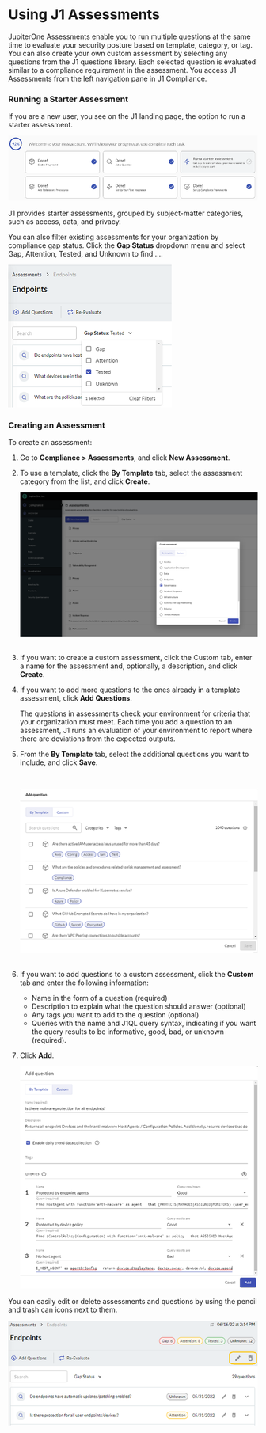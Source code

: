 # Using J1 Assessments

JupiterOne Assessments enable you to run multiple questions at the same time to evaluate your security posture based on template, category, or tag. You can also create your own custom assessment by selecting any questions from the J1 questions library. Each selected question is evaluated similar to a compliance requirement in the assessment. You access J1 Assessments from the left navigation pane in J1 Compliance.

### Running a Starter Assessment

If you are a new user, you see on the J1 landing page, the option to run a starter assessment. 

![](../assets/compliance-start-assessment.png)

J1 provides starter assessments, grouped by subject-matter categories, such as access, data, and privacy. 

You can also filter existing assessments for your organization by compliance gap status. Click the **Gap Status** dropdown menu and select Gap, Attention, Tested, and Unknown to find ....


 ![](../assets/compliance-gap-status.png) 

### Creating an Assessment

To create an assessment:

1. Go to **Compliance > Assessments**, and click **New Assessment**.

2. To use a template, click the **By Template** tab, select the assessment category from the list, and click **Create**.

   ![](../assets/compliance-create-assess.png)
   ​


3. If you want to create a custom assessment, click the Custom tab, enter a name for the assessment and, optionally, a description, and click **Create**. 

4. If you want to add more questions to the ones already in a template assessment, click **Add Questions**.

   The questions in assessments check your environment for criteria that your organization must meet. Each time you add a question to an assessment, J1 runs an evaluation of your environment to report where there are deviations from the expected outputs.

5. From the **By Template** tab, select the additional questions you want to include, and click **Save**.

   ​

   ![](../assets/compliance-question-adding.png) 
   ​

6. If you want to add questions to a custom assessment, click the **Custom** tab and enter the following information:

   - Name in the form of a question (required)
   - Description to explain what the question should answer (optional)
   - Any tags you want to add to the question (optional)
   - Queries with the name and J1QL query syntax, indicating if you want the query results to be informative, good, bad, or unknown (required).

7. Click **Add**.

   ![](../assets/compliance-add-question.png)



You can easily edit or delete assessments and questions by using the pencil and trash can icons next to them. 

![](../assets/compliance-assess-edit.png) 